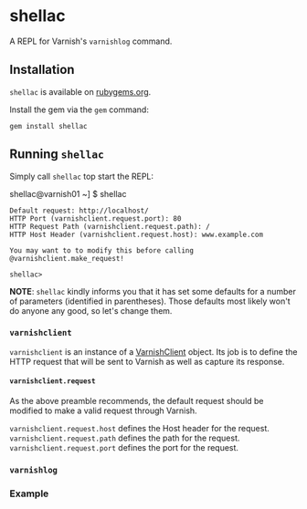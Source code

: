 # shellac
A REPL for Varnish's ``varnishlog`` command.

## Installation

``shellac`` is available on [rubygems.org](https://rubygems.org).

Install the gem via the ``gem`` command:

``gem install shellac``

## Running `shellac`

Simply call ``shellac`` top start the REPL:

shellac@varnish01 ~] $ shellac

```
Default request: http://localhost/
HTTP Port (varnishclient.request.port): 80
HTTP Request Path (varnishclient.request.path): /
HTTP Host Header (varnishclient.request.host): www.example.com

You may want to to modify this before calling @varnishclient.make_request!

shellac>
```

**NOTE**: ``shellac`` kindly informs you that it has set some defaults for a
number of parameters (identified in parentheses). Those defaults most likely
won't do anyone any good, so let's change them.

### ``varnishclient``

``varnishclient`` is an instance of a [VarnishClient](/tree/master/lib/varnishclient)
object. Its job is to define the HTTP request that will be sent to Varnish as well
as capture its response.

#### ``varnishclient.request``

As the above preamble recommends, the default request should be modified to make
a valid request through Varnish.

``varnishclient.request.host`` defines the Host header for the request.
``varnishclient.request.path`` defines the path for the request.
``varnishclient.request.port`` defines the port for the request.

### ``varnishlog``

### Example

